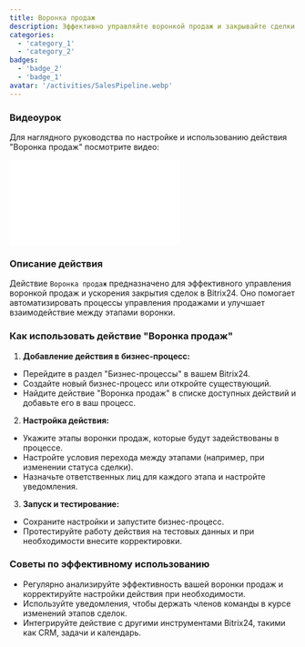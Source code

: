 ```yaml
---
title: Воронка продаж
description: Эффективно управляйте воронкой продаж и закрывайте сделки быстрее.
categories:
  - 'category_1'
  - 'category_2'
badges:
  - 'badge_2'
  - 'badge_1'
avatar: '/activities/SalesPipeline.webp'
---
```

### Видеоурок

Для наглядного руководства по настройке и использованию действия "Воронка продаж" посмотрите видео:

<iframe
  class="aspect-video w-full mb-2 "
  src="//www.youtube.com/embed/OyzJd8BcTfY?feature=oembed&rel=0"
  frameborder="0"
  allow="accelerometer; autoplay; encrypted-media; gyroscope"
  allowfullscreen>
</iframe>

### Описание действия

Действие `Воронка продаж` предназначено для эффективного управления воронкой продаж и ускорения закрытия сделок в Bitrix24. Оно помогает автоматизировать процессы управления продажами и улучшает взаимодействие между этапами воронки.

### Как использовать действие "Воронка продаж"

1. **Добавление действия в бизнес-процесс:**
  - Перейдите в раздел "Бизнес-процессы" в вашем Bitrix24.
  - Создайте новый бизнес-процесс или откройте существующий.
  - Найдите действие "Воронка продаж" в списке доступных действий и добавьте его в ваш процесс.

2. **Настройка действия:**
  - Укажите этапы воронки продаж, которые будут задействованы в процессе.
  - Настройте условия перехода между этапами (например, при изменении статуса сделки).
  - Назначьте ответственных лиц для каждого этапа и настройте уведомления.

3. **Запуск и тестирование:**
  - Сохраните настройки и запустите бизнес-процесс.
  - Протестируйте работу действия на тестовых данных и при необходимости внесите корректировки.

### Советы по эффективному использованию

- Регулярно анализируйте эффективность вашей воронки продаж и корректируйте настройки действия при необходимости.
- Используйте уведомления, чтобы держать членов команды в курсе изменений этапов сделок.
- Интегрируйте действие с другими инструментами Bitrix24, такими как CRM, задачи и календарь.